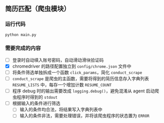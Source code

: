 ## 简历匹配（爬虫模块）

### 运行代码

```python
python main.py
```

### 需要完成的内容
- [ ] 登录时自动填入账号密码，自动滑动滑块验证码
- [x] chromedriver 的路径配置独立到 `config/chrome.json` 文件中
- [ ] 将条件筛选单独拆成一个函数 `click_params`，简化 `conduct_scrape`
- [ ] `conduct_scrape` 是爬虫的主函数，需要将得到的简历信息存入字典列表 `RESUME_LISTS` 中，每存一个增加计数 `RESUME_COUNT`
- [ ] 程序 debug 时的输出需要改成 `logging.debug()`，避免混淆从 agent 启动爬虫程序时得到的 `stdout`
- [ ] 根据输入的条件进行筛选
  - [ ] 输入的条件均合法，将结果写入字典列表中
  - [ ] 输入的条件非法，需要处理错误，并将该爬虫程序的状态置为 `ERROR`